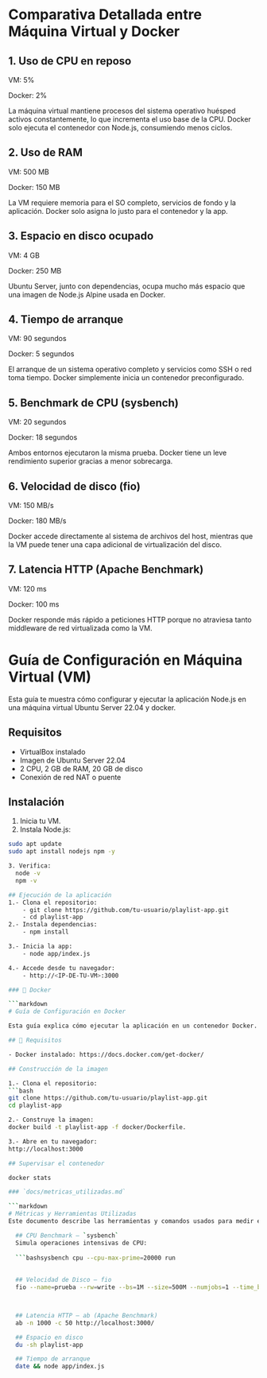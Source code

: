 # Comparativa Detallada entre Máquina Virtual y Docker
## 1. Uso de CPU en reposo

VM: 5%

Docker: 2%

La máquina virtual mantiene procesos del sistema operativo huésped activos constantemente, lo que incrementa el uso base de la CPU. Docker solo ejecuta el contenedor con Node.js, consumiendo menos ciclos.

## 2. Uso de RAM

VM: 500 MB

Docker: 150 MB

La VM requiere memoria para el SO completo, servicios de fondo y la aplicación. Docker solo asigna lo justo para el contenedor y la app.

## 3. Espacio en disco ocupado

VM: 4 GB

Docker: 250 MB

Ubuntu Server, junto con dependencias, ocupa mucho más espacio que una imagen de Node.js Alpine usada en Docker.



## 4. Tiempo de arranque

VM: 90 segundos

Docker: 5 segundos

El arranque de un sistema operativo completo y servicios como SSH o red toma tiempo. Docker simplemente inicia un contenedor preconfigurado.


## 5. Benchmark de CPU (sysbench)

VM: 20 segundos

Docker: 18 segundos

Ambos entornos ejecutaron la misma prueba. Docker tiene un leve rendimiento superior gracias a menor sobrecarga.

## 6. Velocidad de disco (fio)

VM: 150 MB/s

Docker: 180 MB/s

Docker accede directamente al sistema de archivos del host, mientras que la VM puede tener una capa adicional de virtualización del disco.


## 7. Latencia HTTP (Apache Benchmark)

VM: 120 ms

Docker: 100 ms

Docker responde más rápido a peticiones HTTP porque no atraviesa tanto middleware de red virtualizada como la VM.



# Guía de Configuración en Máquina Virtual (VM)

Esta guía te muestra cómo configurar y ejecutar la aplicación Node.js en una máquina virtual Ubuntu Server 22.04 y docker.








## Requisitos

- VirtualBox instalado
- Imagen de Ubuntu Server 22.04
- 2 CPU, 2 GB de RAM, 20 GB de disco
- Conexión de red NAT o puente

## Instalación

1. Inicia tu VM.
2. Instala Node.js:
```bash
sudo apt update
sudo apt install nodejs npm -y

3. Verifica:
  node -v
  npm -v

## Ejecución de la aplicación
1.- Clona el repositorio:
    - git clone https://github.com/tu-usuario/playlist-app.git
    - cd playlist-app
2.- Instala dependencias:
    - npm install

3.- Inicia la app:
    - node app/index.js

4.- Accede desde tu navegador:
    - http://<IP-DE-TU-VM>:3000

### 📄 Docker

```markdown
# Guía de Configuración en Docker

Esta guía explica cómo ejecutar la aplicación en un contenedor Docker.

## 🔧 Requisitos

- Docker instalado: https://docs.docker.com/get-docker/

## Construcción de la imagen

1.- Clona el repositorio:
```bash
git clone https://github.com/tu-usuario/playlist-app.git
cd playlist-app

2.- Construye la imagen:
docker build -t playlist-app -f docker/Dockerfile.

3.- Abre en tu navegador:
http://localhost:3000

## Supervisar el contenedor

docker stats

### `docs/metricas_utilizadas.md`

```markdown
# Métricas y Herramientas Utilizadas
Este documento describe las herramientas y comandos usados para medir el rendimiento.

  ## CPU Benchmark — `sysbench`
  Simula operaciones intensivas de CPU:
  
  ```bashsysbench cpu --cpu-max-prime=20000 run
  
  
  ## Velocidad de Disco — fio
  fio --name=prueba --rw=write --bs=1M --size=500M --numjobs=1 --time_based --runtime=60 --group_reporting



  ## Latencia HTTP — ab (Apache Benchmark)
  ab -n 1000 -c 50 http://localhost:3000/

  ## Espacio en disco
  du -sh playlist-app

  ## Tiempo de arranque
  date && node app/index.js
















